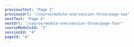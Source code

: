 ```yaml
---
previousText: "Page 2"
previousUrl: "/course/module-one/session-three/page-two"
nextText: "Page 4"
nextUrl: "/course/module-one/session-three/page-four"
courseModuleId: "3"
sessionId: "4"
pageId: "4"
---
```



